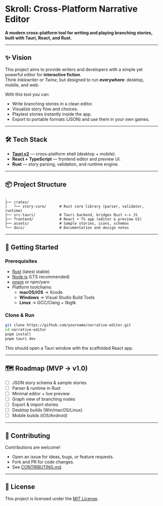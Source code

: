 # Skroll: Cross-Platform Narrative Editor

**A modern cross-platform tool for writing and playing branching stories, built with Tauri, React, and Rust.**

---

## ✨ Vision
This project aims to provide writers and developers with a simple yet powerful editor for **interactive fiction**.  
Think *Inklewriter* or *Twine*, but designed to run **everywhere**: desktop, mobile, and web.  

With this tool you can:
- Write branching stories in a clean editor.
- Visualize story flow and choices.
- Playtest stories instantly inside the app.
- Export to portable formats (JSON) and use them in your own games.

---

## 🛠 Tech Stack
- **[Tauri v2](https://tauri.app/)** — cross-platform shell (desktop + mobile).  
- **React + TypeScript** — frontend editor and preview UI.  
- **Rust** — story parsing, validation, and runtime engine.  

---

## 📦 Project Structure
```
.
├── crates/
│   └── story-core/      # Rust core library (parser, validator, runtime)
├── src-tauri/           # Tauri backend, bridges Rust <-> JS
├── frontend/            # React + TS app (editor & preview UI)
├── assets/              # Sample stories, icons, schemas
└── docs/                # Documentation and design notes
```

---

## 🚀 Getting Started
### Prerequisites
- [Rust](https://www.rust-lang.org/tools/install) (latest stable)  
- [Node.js](https://nodejs.org/) (LTS recommended)  
- [pnpm](https://pnpm.io/) or npm/yarn  
- Platform toolchains:  
  - **macOS/iOS** → Xcode  
  - **Windows** → Visual Studio Build Tools  
  - **Linux** → GCC/Clang + libgtk  

### Clone & Run
```bash
git clone https://github.com/yourname/narrative-editor.git
cd narrative-editor
pnpm install
pnpm tauri dev
```

This should open a Tauri window with the scaffolded React app.

---

## 🗺 Roadmap (MVP → v1.0)
- [ ] JSON story schema & sample stories  
- [ ] Parser & runtime in Rust  
- [ ] Minimal editor + live preview  
- [ ] Graph view of branching nodes  
- [ ] Export & import stories  
- [ ] Desktop builds (Win/macOS/Linux)  
- [ ] Mobile builds (iOS/Android)  

---

## 🤝 Contributing
Contributions are welcome!  
- Open an issue for ideas, bugs, or feature requests.  
- Fork and PR for code changes.  
- See [CONTRIBUTING.md](CONTRIBUTING.md).  

---

## 📄 License
This project is licensed under the [MIT License](LICENSE).  
